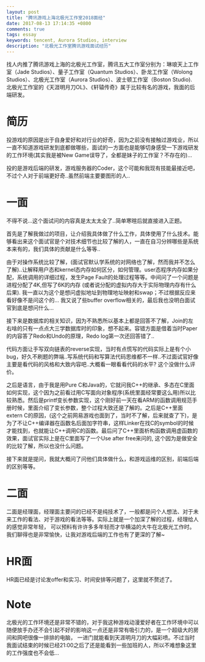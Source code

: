 ```yaml
---
layout: post
title: "腾讯游戏上海北极光工作室2018面经"
date: 2017-08-13 17:14:35 +0800
comments: true
tags: essay
keywords: tencent, Aurora Studios, interview
description: "北极光工作室腾讯游戏面试经历"
---
```


找人内推了腾讯游戏上海的北极光工作室，腾讯五大工作室分别为：琳琅天上工作室（Jade Studios）、量子工作室（Quantum Studios）、卧龙工作室（Wolong Studios）、北极光工作室（Aurora Studios）、波士顿工作室（Boston Studio). 北极光工作室的《天涯明月刀OL》、《轩辕传奇》属于比较有名的游戏，我面的后端研发。

<!-- more -->

# 简历

投游戏的原因是出于自身爱好和对行业的好奇，因为之前没有接触过游戏业，所以一直不知道游戏研发到底都做哪些，面试的一方面也是能够切身感受一下游戏研发的工作环境(其实我是被New Game误导了，全都是妹子的工作室？不存在的)...

投的是游戏后端的研发，游戏服务器的Coder，这个可能和我现有技能最接近吧，不过个人对于前端更好奇..虽然前端主要要图形的人..

# 一面

不得不说...这个面试问的内容真是太太太全了..简单寒暄后就直接进入正题。

首先是了解我做过的项目，让介绍我具体做了什么工作，具体使用了什么技术。能够看出来这个面试官是个对技术细节也比较了解的人，一直在自习分辨哪些是系统本来有的，我们具体的贡献是什么等等..

由于对操作系统比较了解，(面试官默认学系统的对网络也了解，然而我并不怎么了解)..让解释用户态和kernel态内存如何区分，如何管理。user态程序内存如果分配，系统调用的详细过程，发生Page Fault的处理过程等等。中间问了一个问题是进程分配了4K,但写了6K的内存 (或者说分配的虚拟内存大于实际物理内存有什么后果). 我一直以为这个是想问虚拟地址到物理地址映射和swap；不过根据反应来看好像不是问这个的... 我又说了些buffer overflow相关的，最后我也没明白面试官到底是想问什么... 

接下来是数据库的相关知识，因为不熟悉所以基本上都是回答不了解，Join的左右啥的只有一点点大三学数据库时的印象，想不起来。容错方面是借着当时Paper的内容答了Redo和Undo的原理，Redo log第一次还回答错了..

代码方面让手写双向链表的reverse实现，当时有点慌写的代码实际上是有个小bug，好久不刷题的弊端..写系统代码和写算法代码思维都不一样..不过面试官好像主要是看代码的风格和大致内容吧..大概看一眼看看代码的水平? 这个没做什么评价。

之后是语言，由于我是用Pure C和Java的，它就问我C++的继承、多态在C里面如何实现，这个因为之前看过用C写面向对象程序(系统里面经常要这么用)所以比较熟悉。然后是printf变长参数实现，这个刚好前一天在看ARM的函数调用规范手册时候，里面介绍了变长参数，整个过程大致还是了解的。之后是C++里面extern C的原因，(这个之前网易游戏也面到了，当时不了解，后来就查了下)，是为了不让C++编译器在函数名后面加字符串，这样Linker在找C的symbol的时候才能找到，也就能让C++调用C的函数。最后问了C++里面析构函数调用虚函数的效果，面试官实际上是在C里面写了一个Use after free来问的, 这个因为是做安全的比较了解，所以也没什么问题。

接下来就是提问，我就大概问了问他们具体做什么，和游戏运维的区别，前端后端的区别等等。

# 二面

二面是经理面，经理面主要问的已经不是纯技术了，一般都是问个人想法、对于未来工作的看法、对于游戏的看法等等。实际上就是一个加深了解的过程，经理给人的感觉非常年轻，
可以预料有许许多多年轻而才华横溢的大牛在北极光工作时。我们聊得也是非常愉快，让我对游戏后端的工作也有了更深的了解~

# HR面

HR面已经是讨论发offer和实习、时间安排等问题了，这里就不赘述了。

# Note

北极光的工作环境还是非常不错的，对于我这种游戏动漫爱好者在工作环境中可以随便放手办还不会引起不好的影响这一点还是非常有吸引力的，是一个超级大的房间和网吧很像一排排的电脑，
一进门就能看到天涯明月刀的大幅彩喷。不过当时我面试结束的时候已经21:00之后了还是能看到一些加班的人，所以不难想象这里的工作强度也不会低...

